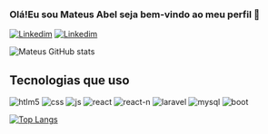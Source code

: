 ### Olá!Eu sou Mateus Abel seja bem-vindo ao meu perfil 👋

[![Linkedim](https://img.shields.io/badge/LinkedIn-0077B5?style=for-the-badge&logo=linkedin&logoColor=white)](https://www.linkedin.com/in/mateusabel?lipi=urn%3Ali%3Apage%3Ad_flagship3_profile_view_base_contact_details%3BuIOrAyKXQYabbvGrqRWAgg%3D%3D)
[![Linkedim](https://img.shields.io/badge/Facebook-1877F2?style=for-the-badge&logo=facebook&logoColor=white)](https://web.facebook.com/mateus.matero.1/)


![Mateus GitHub stats](https://github-readme-stats.vercel.app/api?username=mateus-cmd-960&show_icons=true&theme=dracula)

## Tecnologias que uso

<div style="display:inline-block">
<img alt="htlm5" src="https://img.shields.io/badge/HTML5-E34F26?style=for-the-badge&logo=html5&logoColor=white"/>
<img alt="css" src="https://img.shields.io/badge/CSS3-1572B6?style=for-the-badge&logo=css3&logoColor=white"/>
<img alt="js" src="https://img.shields.io/badge/JavaScript-323330?style=for-the-badge&logo=javascript&logoColor=F7DF1E"/>
<img alt="react" src="https://img.shields.io/badge/React-20232A?style=for-the-badge&logo=react&logoColor=61DAFB"/>
<img alt="react-n" src="https://img.shields.io/badge/React_Native-20232A?style=for-the-badge&logo=react&logoColor=61DAFB"/>
<img alt="laravel" src="https://img.shields.io/badge/Laravel-FF2D20?style=for-the-badge&logo=laravel&logoColor=white"/>
<img alt="mysql" src="https://img.shields.io/badge/MySQL-00000F?style=for-the-badge&logo=mysql&logoColor=white"/>
<img alt="boot" src="https://img.shields.io/badge/Bootstrap-563D7C?style=for-the-badge&logo=bootstrap&logoColor=white"/>
</div>

[![Top Langs](https://github-readme-stats.vercel.app/api/top-langs/?username=mateus-cmd-960&layout=compact)](https://github.com/mateus-cmd-960/github-readme-stats)




